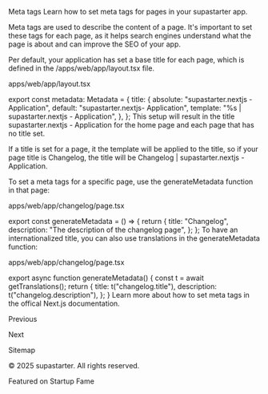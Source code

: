Meta tags
Learn how to set meta tags for pages in your supastarter app.

Meta tags are used to describe the content of a page. It's important to set these tags for each page, as it helps search engines understand what the page is about and can improve the SEO of your app.

Per default, your application has set a base title for each page, which is defined in the /apps/web/app/layout.tsx file.

apps/web/app/layout.tsx

export const metadata: Metadata = {
	title: {
		absolute: "supastarter.nextjs - Application",
		default: "supastarter.nextjs- Application",
		template: "%s | supastarter.nextjs - Application",
	},
};
This setup will result in the title supastarter.nextjs - Application for the home page and each page that has no title set.

If a title is set for a page, it the template will be applied to the title, so if your page title is Changelog, the title will be Changelog | supastarter.nextjs - Application.

To set a meta tags for a specific page, use the generateMetadata function in that page:

apps/web/app/changelog/page.tsx

export const generateMetadata = () => {
	return {
		title: "Changelog",
		description: "The description of the changelog page",
	};
};
To have an internationalized title, you can also use translations in the generateMetadata function:

apps/web/app/changelog/page.tsx

export async function generateMetadata() {
	const t = await getTranslations();
	return {
		title: t("changelog.title"),
		description: t("changelog.description"),
	};
}
Learn more about how to set meta tags in the offical Next.js documentation.

Previous


Next

Sitemap

© 2025 supastarter. All rights reserved.

Featured on Startup Fame




